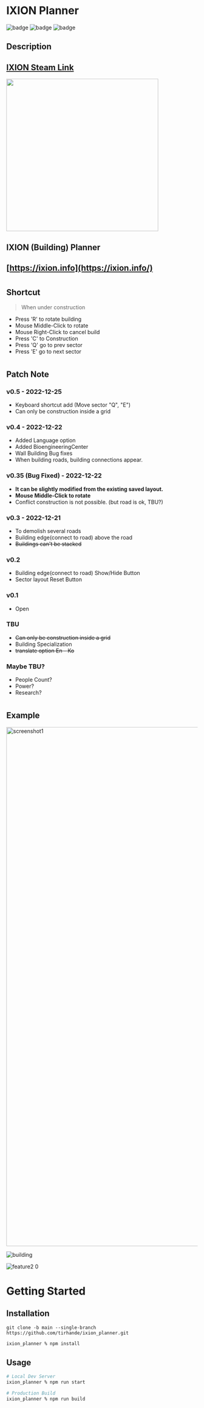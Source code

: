 # IXION Planner
![badge](https://img.shields.io/badge/React-61dafb?logo=React&logoColor=white&style=flat-square)
![badge](https://shields.io/badge/TypeScript-3178C6?logo=TypeScript&logoColor=FFF&style=flat-square)
![badge](https://img.shields.io/badge/npm-CB3837?logo=npm&logoColor=white&style=flat-square)

## **Description**
## [IXION Steam Link](https://store.steampowered.com/app/1113120/IXION/)
<a href="https://store.steampowered.com/app/1113120/IXION/">
<img src="https://user-images.githubusercontent.com/74575497/209123253-fe496d6d-efae-4c07-a6e4-97f07383c3f0.png" width=400>
</a>

## IXION (Building) Planner
## [https://ixion.info](https://ixion.info/)
#
## **Shortcut**
> When under construction

- Press 'R' to rotate building
- Mouse Middle-Click to rotate
- Mouse Right-Click to cancel build
- Press 'C' to Construction
- Press 'Q' go to prev sector
- Press 'E' go to next sector

#
## **Patch Note**
### v0.5 - 2022-12-25
  - Keyboard shortcut add (Move sector "Q", "E")
  - Can only be construction inside a grid
### v0.4 - 2022-12-22
  - Added Language option
  - Added BioengineeringCenter
  - Wall Building Bug fixes
  - When building roads, building connections appear.

### v0.35 (Bug Fixed) - 2022-12-22
  - **It can be slightly modified from the existing saved layout.**
  - **Mouse Middle-Click to rotate**
  - Conflict construction is not possible. (but road is ok, TBU?)

### v0.3 - 2022-12-21
  - To demolish several roads
  - Building edge(connect to road) above the road
  - ~~Buildings can't be stacked~~

### v0.2
  - Building edge(connect to road) Show/Hide Button
  - Sector layout Reset Button

### v0.1
  - Open
  

### TBU
- ~~Can only be construction inside a grid~~
- Building Specialization
- ~~translate option En - Ko~~

### Maybe TBU?
- People Count?
- Power?
- Research?

#
## **Example**

<img width="1362" alt="screenshot1" src="https://user-images.githubusercontent.com/74575497/208804762-9e15b42e-b2ef-4386-a260-a808fb836838.png">

![building](https://user-images.githubusercontent.com/74575497/208804775-55a65439-e798-43b4-87b3-e6e5db7df577.gif)

![feature2 0](https://user-images.githubusercontent.com/74575497/208804769-3dba1fec-4540-495e-b98a-3d5127f97076.gif)

# Getting Started
## Installation
```git
git clone -b main --single-branch https://github.com/tirhande/ixion_planner.git
```
```sh
ixion_planner % npm install
```
## Usage
```sh
# Local Dev Server
ixion_planner % npm run start

# Production Build
ixion_planner % npm run build
```